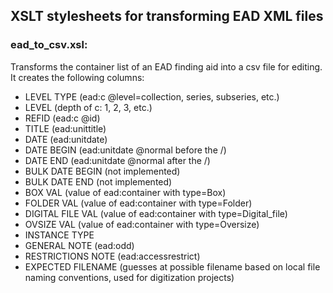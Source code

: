 ## XSLT stylesheets for transforming EAD XML files

### ead_to_csv.xsl:
Transforms the container list of an EAD finding aid into a csv file for
editing. It creates the following columns:

* LEVEL TYPE (ead:c @level=collection, series, subseries, etc.)
* LEVEL (depth of c: 1, 2, 3, etc.)
* REFID (ead:c @id)
* TITLE (ead:unittitle)
* DATE (ead:unitdate)
* DATE BEGIN (ead:unitdate @normal before the /)
* DATE END (ead:unitdate @normal after the /)
* BULK DATE BEGIN (not implemented)
* BULK DATE END (not implemented)
* BOX VAL (value of ead:container with type=Box)
* FOLDER VAL (value of ead:container with type=Folder)
* DIGITAL FILE VAL (value of ead:container with type=Digital_file)
* OVSIZE VAL (value of ead:container with type=Oversize)
* INSTANCE TYPE
* GENERAL NOTE (ead:odd)
* RESTRICTIONS NOTE (ead:accessrestrict)
* EXPECTED FILENAME (guesses at possible filename based on local file naming conventions, used for digitization projects)
